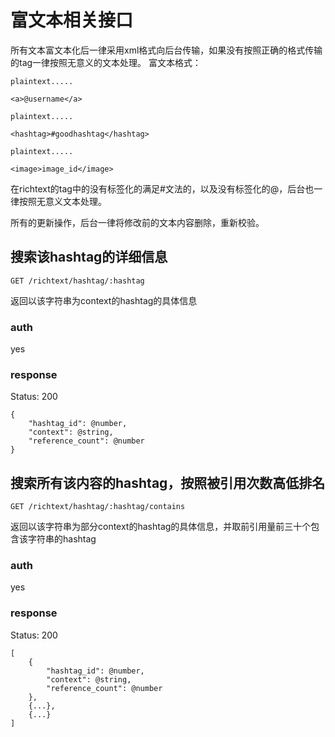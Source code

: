 # 富文本相关接口

所有文本富文本化后一律采用xml格式向后台传输，如果没有按照正确的格式传输的tag一律按照无意义的文本处理。
富文本格式：

	plaintext.....
	
	<a>@username</a>
	
	plaintext.....
	
	<hashtag>#goodhashtag</hashtag>

	plaintext.....
	
	<image>image_id</image>



在richtext的tag中的没有标签化的满足#文法的，以及没有标签化的@，后台也一律按照无意义文本处理。

所有的更新操作，后台一律将修改前的文本内容删除，重新校验。

## 搜索该hashtag的详细信息

`GET /richtext/hashtag/:hashtag`

返回以该字符串为context的hashtag的具体信息

### auth

yes

### response

Status: 200

	{
		"hashtag_id": @number,
		"context": @string,
		"reference_count": @number
	}

## 搜索所有该内容的hashtag，按照被引用次数高低排名

`GET /richtext/hashtag/:hashtag/contains`

返回以该字符串为部分context的hashtag的具体信息，并取前引用量前三十个包含该字符串的hashtag

### auth

yes

### response

Status: 200

	[
		{
			"hashtag_id": @number,
			"context": @string,
			"reference_count": @number
		},
		{...},
		{...}
	]